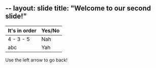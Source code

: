 --
layout: slide
title: "Welcome to our second slide!"
---
|It's in order|Yes/No|
|-------------|------|
|4 - 3 - 5| Nah|
|abc|Yah|
Use the left arrow to go back!
